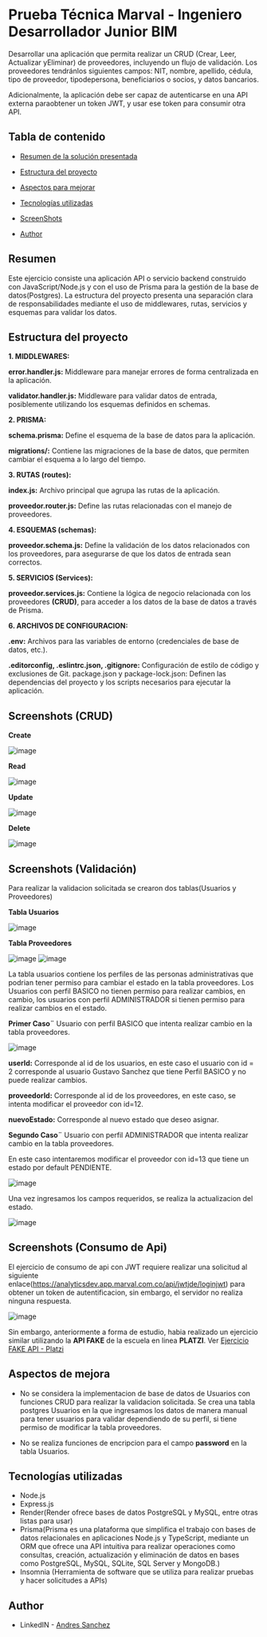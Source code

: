 # Prueba Técnica Marval - Ingeniero Desarrollador Junior BIM

Desarrollar una aplicación que permita realizar un CRUD (Crear, Leer, Actualizar yEliminar) de proveedores, incluyendo un flujo de validación. Los proveedores tendránlos siguientes campos: NIT, nombre, apellido, cédula, tipo de proveedor, tipodepersona, beneficiarios o socios, y datos bancarios.

Adicionalmente, la aplicación debe ser capaz de autenticarse en una API externa paraobtener un token JWT, y usar ese token para consumir otra API.

## Tabla de contenido

- [Resumen de la solución presentada](#Resumen)
- [Estructura del proyecto](#Estructura)
- [Aspectos para mejorar](#Aspectos)
- [Tecnologías utilizadas](#Tecnologías)
- [ScreenShots](#ScreenShots)
 
- [Author](#author)


## Resumen
Este ejercicio consiste una aplicación API o servicio backend construido con JavaScript/Node.js y con el uso de Prisma para la gestión de la base de datos(Postgres). La estructura del proyecto presenta una separación clara de responsabilidades mediante el uso de middlewares, rutas, servicios y esquemas para validar los datos.

## Estructura del proyecto

**1. MIDDLEWARES:**

**error.handler.js:** Middleware para manejar errores de forma centralizada en la aplicación.

**validator.handler.js:** Middleware para validar datos de entrada, posiblemente utilizando los esquemas definidos en schemas.

**2. PRISMA:**

**schema.prisma:** Define el esquema de la base de datos para la aplicación.

**migrations/:** Contiene las migraciones de la base de datos, que permiten cambiar el esquema a lo largo del tiempo.

**3. RUTAS (routes):**

**index.js:** Archivo principal que agrupa las rutas de la aplicación.

**proveedor.router.js:** Define las rutas relacionadas con el manejo de proveedores.

**4. ESQUEMAS (schemas):**

**proveedor.schema.js:** Define la validación de los datos relacionados con los proveedores, para asegurarse de que los datos de entrada sean correctos.

**5. SERVICIOS (Services):**

**proveedor.services.js:** Contiene la lógica de negocio relacionada con los proveedores **(CRUD)**, para acceder a los datos de la base de datos a través de Prisma.

**6. ARCHIVOS DE CONFIGURACION:**

**.env:** Archivos para las variables de entorno (credenciales de base de datos, etc.).

**.editorconfig, .eslintrc.json, .gitignore:** Configuración de estilo de código y exclusiones de Git.
package.json y package-lock.json: Definen las dependencias del proyecto y los scripts necesarios para ejecutar la aplicación.


## Screenshots (CRUD)

**Create**

![image](https://github.com/user-attachments/assets/b3d6a2c8-2c06-4ef4-9099-225f1a18c4f7)

**Read**

![image](https://github.com/user-attachments/assets/50b020ca-7775-47d9-a561-43d5a7f1a224)

**Update**

![image](https://github.com/user-attachments/assets/fa998c17-07f9-44b2-a010-a0b41456f277)

**Delete**

![image](https://github.com/user-attachments/assets/6285cc73-bdc5-4851-bfd2-71449aa73a3e)

## Screenshots (Validación)

Para realizar la validacion solicitada se crearon dos tablas(Usuarios y Proveedores)

**Tabla Usuarios**

![image](https://github.com/user-attachments/assets/77c9c512-749c-446d-85bb-3c7cd1467867)

**Tabla Proveedores**

![image](https://github.com/user-attachments/assets/19ce1185-d30d-47b7-9bae-02047da871b6)
![image](https://github.com/user-attachments/assets/28f0d281-7ae5-44b4-8105-5eef6ef61c8a)

La tabla usuarios contiene los perfiles de las personas administrativas que podrian tener permiso para cambiar el estado en la tabla proveedores. Los Usuarios con perfil BASICO no tienen permiso para realizar cambios, en cambio, los usuarios con perfil ADMINISTRADOR si tienen permiso para realizar cambios en el estado.

**Primer Caso¨** Usuario con perfil BASICO que intenta realizar cambio en la tabla proveedores.

![image](https://github.com/user-attachments/assets/8a776ef2-56b6-4781-8264-565b00f20835)

**userId:** Corresponde al id de los usuarios, en este caso el usuario con id = 2 corresponde al usuario Gustavo Sanchez que tiene Perfil BASICO y no puede realizar cambios.

**proveedorId:** Corresponde al id de los proveedores, en este caso, se intenta modificar el proveedor con id=12.

**nuevoEstado:** Corresponde al nuevo estado que deseo asignar.

**Segundo Caso¨** Usuario con perfil ADMINISTRADOR que intenta realizar cambio en la tabla proveedores.

En este caso intentaremos modificar el proveedor con id=13 que tiene un estado por default PENDIENTE.

![image](https://github.com/user-attachments/assets/47da6b51-916f-4c8f-a9dc-0ee40a7ab1b9)

Una vez ingresamos los campos requeridos, se realiza la actualizacion del estado.

![image](https://github.com/user-attachments/assets/7bd284af-c82a-4685-aff3-003aeb65396f)

## Screenshots (Consumo de Api)

El ejercicio de consumo de api con JWT requiere realizar una solicitud al siguiente enlace(https://analyticsdev.app.marval.com.co/api/jwtjde/loginjwt) para obtener un token de autentificacion, sin embargo, el servidor no realiza ninguna respuesta.

![image](https://github.com/user-attachments/assets/4774c213-03f7-447d-be74-02f146e82df4)

Sin embargo, anteriormente a forma de estudio, habia realizado un ejercicio similar utilizando la **API FAKE** de la escuela en linea **PLATZI**. Ver [Ejercicio FAKE API - Platzi](https://fakeapi.platzi.com/en/rest/auth-jwt/)





## Aspectos de mejora

- No se considera la implementacion de base de datos de Usuarios con funciones CRUD para realizar la validacion solicitada. Se crea una tabla postgres Usuarios en la que ingresamos los datos de manera manual para tener usuarios para validar dependiendo de su perfil, si tiene permiso de modificar la tabla proveedores.

- No se realiza funciones de encripcion para el campo **password** en la tabla Usuarios.

## Tecnologías utilizadas

- Node.js
- Express.js
- Render(Render ofrece bases de datos PostgreSQL y MySQL, entre otras listas para usar)
- Prisma(Prisma es una plataforma que simplifica el trabajo con bases de datos relacionales en aplicaciones Node.js y TypeScript,           mediante un ORM que ofrece una API intuitiva para realizar operaciones como consultas, creación, actualización y eliminación de datos     en bases como PostgreSQL, MySQL, SQLite, SQL Server y MongoDB.)
- Insomnia (Herramienta de software que se utiliza para realizar pruebas y hacer solicitudes a APIs)


## Author

- LinkedIN - [Andres Sanchez](https://www.linkedin.com/in/andressanchez-dev/)

